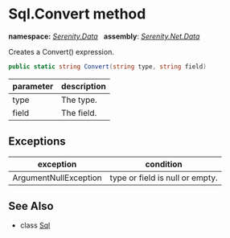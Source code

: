# Sql.Convert method
**namespace:** *[Serenity.Data](../../README.md#serenity.data-namespace)*   **assembly**: *[Serenity.Net.Data](../../README.md)*

Creates a Convert() expression.

```csharp
public static string Convert(string type, string field)
```

| parameter | description |
| --- | --- |
| type | The type. |
| field | The field. |

## Exceptions

| exception | condition |
| --- | --- |
| ArgumentNullException | type or field is null or empty. |

## See Also

* class [Sql](../Sql.md)
